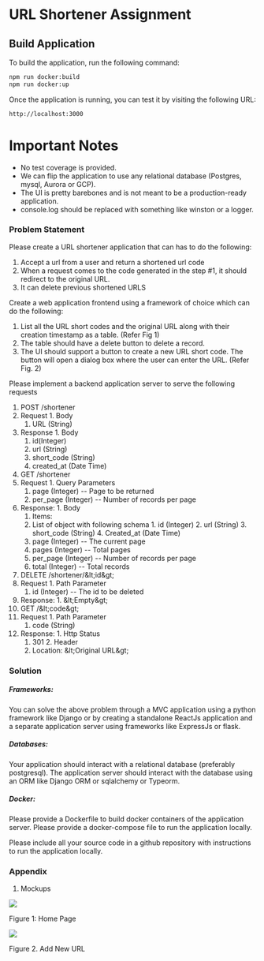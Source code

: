 # URL Shortener Assignment

## Build Application
To build the application, run the following command:
```bash
npm run docker:build
npm run docker:up
```
Once the application is running, you can test it by visiting the following URL:
```bash
http://localhost:3000
```

# Important Notes
- No test coverage is provided.
- We can flip the application to use any relational database (Postgres, mysql, Aurora or GCP).
- The UI is pretty barebones and is not meant to be a production-ready application.
- console.log should be replaced with something like winston or a logger.

### Problem Statement

Please create a URL shortener application that can has to do the following:

1. Accept a url from a user and return a shortened url code
2. When a request comes to the code generated in the step #1, it should redirect to the original URL.
3. It can delete previous shortened URLS

Create a web application frontend using a framework of choice which can do the following:

1. List all the URL short codes and the original URL along with their creation timestamp as a table. (Refer Fig 1)
2. The table should have a delete button to delete a record.
3. The UI should support a button to create a new URL short code. The button will open a dialog box where the user can enter the URL. (Refer Fig. 2)

Please implement a backend application server to serve the following requests

1. POST /shortener
  1. Request
    1. Body
      1. URL (String)
  2. Response
    1. Body
      1. id(Integer)
      2. url (String)
      3. short\_code (String)
      4. created\_at (Date Time)
2. GET /shortener
  1. Request
    1. Query Parameters
      1. page (Integer) -- Page to be returned
      2. per\_page (Integer) -- Number of records per page
  2. Response:
    1. Body
      1. Items:
        1. List of object with following schema
          1. id (Integer)
          2. url (String)
          3. short\_code (String)
          4. Created\_at (Date Time)
        2. page (Integer) -- The current page
        3. pages (Integer) -- Total pages
        4. per\_page (Integer) -- Number of records per page
        5. total (Integer) -- Total records
3. DELETE /shortener/\&lt;id\&gt;
  1. Request
    1. Path Parameter
      1. id (Integer) -- The id to be deleted
  2. Response:
    1. \&lt;Empty\&gt;
4. GET /\&lt;code\&gt;
  1. Request
    1. Path Parameter
      1. code (String)
  2. Response:
    1. Http Status
      1. 301
    2. Header
      1. Location: \&lt;Original URL\&gt;

### Solution

##### Frameworks:

You can solve the above problem through a MVC application using a python framework like Django or by creating a standalone ReactJs application and a separate application server using frameworks like ExpressJs or flask.

##### Databases:

Your application should interact with a relational database (preferably postgresql). The application server should interact with the database using an ORM like Django ORM or sqlalchemy or Typeorm.

##### Docker:

Please provide a Dockerfile to build docker containers of the application server. Please provide a docker-compose file to run the application locally.

Please include all your source code in a github repository with instructions to run the application locally.

### Appendix

1. Mockups

![](RackMultipart20211119-4-se9v8j_html_f99149fec1980093.png)

Figure 1: Home Page

![](RackMultipart20211119-4-se9v8j_html_30daa86cd2bdcb39.png)

Figure 2. Add New URL
